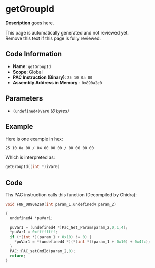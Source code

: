 # getGroupId

**Description** goes here.

This page is automatically generated and not reviewed yet.<br>Remove this text if this page is fully reviewed.

## Code Information

- **Name**: `getGroupId`
- **Scope**: Global
- **PAC Instruction (Binary)**: `25 10 0a 00`
- **Assembly Address in Memory** : `0x890a2e0`

## Parameters

- `(undefined4)Var0` *(8 bytes)*

## Example

Here is one example in hex:

```25 10 0a 00 / 04 00 00 00 / 00 00 00 00```

Which is interpreted as:

```c
getGroupId((int *)iVar0)
```

## Code

Ths PAC instruction calls this function (Decompiled by Ghidra):

```c
void FUN_0890a2e0(int param_1,undefined4 param_2)

{
  undefined4 *puVar1;
  
  puVar1 = (undefined4 *)Pac_Get_Param(param_2,0,1,4);
  *puVar1 = 0xffffffff;
  if (*(int *)(param_1 + 0x10) != 0) {
    *puVar1 = *(undefined4 *)(*(int *)(param_1 + 0x10) + 0x4fc);
  }
  PAC::PAC_setCmdId(param_2,0);
  return;
}
```

